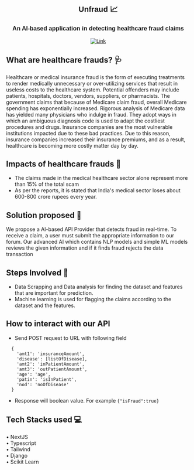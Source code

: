 

<div align="center" style="font-family:'Montserrat', sans-serif;">
  
## Unfraud 📈
### An AI-based application in detecting healthcare fraud claims

  [![Link](https://img.shields.io/badge/Website-Link-yellow)](https://unfraud.vercel.app/) <br/>
</div>

## What are healthcare frauds? 🩺

 Healthcare or medical insurance fraud is the form of executing treatments to render medically unnecessary or over-utilizing services that result in useless costs to the healthcare system. Potential offenders may include patients, hospitals, doctors, vendors, suppliers, or pharmacists. The government claims that because of Medicare claim fraud, overall Medicare spending has exponentially increased.
Rigorous analysis of Medicare data has yielded many physicians who indulge in fraud. They adopt ways in which an ambiguous diagnosis code is used to adapt the costliest procedures and drugs. Insurance companies are the most vulnerable institutions impacted due to these bad practices. Due to this reason, insurance companies increased their insurance premiums, and as a result, healthcare is becoming more costly matter day by day.

## Impacts of healthcare frauds 💉

- The claims made in the medical healthcare sector alone represent more than 15% of the total scam
- As per the reports, it is stated that India's medical sector loses about 600-800 crore rupees every year.

## Solution proposed 🧪

We propose a AI-based API Provider that detects fraud in real-time. To receive a claim, a user must submit the appropriate information to our forum. Our advanced AI which contains NLP models and simple ML models reviews the given information and if it finds fraud rejects the data transaction
   
## Steps Involved 📃

- Data Scrapping and Data analysis for finding the dataset and features that are important for prediction.
- Machine learning is used for flagging the claims according to the dataset and the features.

## How to interact with our API

* Send POST request to URL with following field
```
  {
    'amt1': 'insuranceAmount',
    'disease': [listOfDisease],
    'amt2': 'inPatientAmount',
    'amt3': 'outPatientAmount',
    'age': 'age',
    'patin': 'isInPatient',
    'nod': 'noOfDisease'
  }

```
* Response will boolean value. For example ```{"isFraud":true}```


## Tech Stacks used 💻

  • NextJS<br/>
  • Typescript<br/>
  • Tailwind<br/>
  • Django<br/>
  • Scikit Learn

